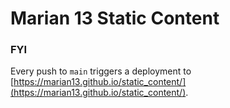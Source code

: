 # Marian 13 Static Content

### FYI

Every push to `main` triggers a deployment to [https://marian13.github.io/static_content/](https://marian13.github.io/static_content/).

